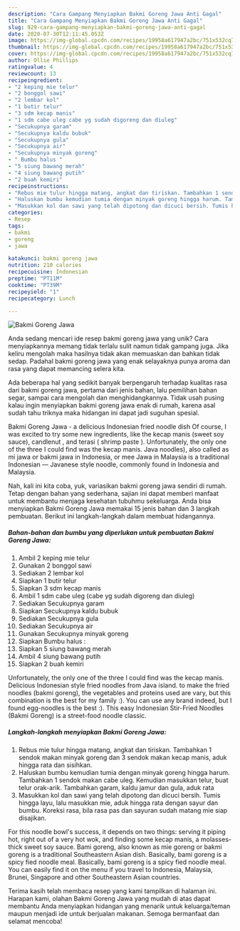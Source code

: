 ```yaml
---
description: "Cara Gampang Menyiapkan Bakmi Goreng Jawa Anti Gagal"
title: "Cara Gampang Menyiapkan Bakmi Goreng Jawa Anti Gagal"
slug: 929-cara-gampang-menyiapkan-bakmi-goreng-jawa-anti-gagal
date: 2020-07-30T12:11:45.053Z
image: https://img-global.cpcdn.com/recipes/19958a617947a2bc/751x532cq70/bakmi-goreng-jawa-foto-resep-utama.jpg
thumbnail: https://img-global.cpcdn.com/recipes/19958a617947a2bc/751x532cq70/bakmi-goreng-jawa-foto-resep-utama.jpg
cover: https://img-global.cpcdn.com/recipes/19958a617947a2bc/751x532cq70/bakmi-goreng-jawa-foto-resep-utama.jpg
author: Ollie Phillips
ratingvalue: 4
reviewcount: 13
recipeingredient:
- "2 keping mie telur"
- "2 bonggol sawi"
- "2 lembar kol"
- "1 butir telur"
- "3 sdm kecap manis"
- "1 sdm cabe uleg cabe yg sudah digoreng dan diuleg"
- "Secukupnya garam"
- "Secukupnya kaldu bubuk"
- "Secukupnya gula"
- "Secukupnya air"
- "Secukupnya minyak goreng"
- " Bumbu halus "
- "5 siung bawang merah"
- "4 siung bawang putih"
- "2 buah kemiri"
recipeinstructions:
- "Rebus mie tulur hingga matang, angkat dan tiriskan. Tambahkan 1 sendok makan minyak goreng dan 3 sendok makan kecap manis, aduk hingga rata dan sisihkan."
- "Haluskan bumbu kemudian tumia dengan minyak goreng hingga harum. Tambahkan 1 sendok makan cabe uleg. Kemudian masukkan telur, buat telur orak-arik. Tambahkan garam, kaldu jamur dan gula, aduk rata"
- "Masukkan kol dan sawi yang telah dipotong dan dicuci bersih. Tumis hingga layu, lalu masukkan mie, aduk hingga rata dengan sayur dan bumbu. Koreksi rasa, bila rasa pas dan sayuran sudah matang mie siap disajikan."
categories:
- Resep
tags:
- bakmi
- goreng
- jawa

katakunci: bakmi goreng jawa 
nutrition: 210 calories
recipecuisine: Indonesian
preptime: "PT11M"
cooktime: "PT39M"
recipeyield: "1"
recipecategory: Lunch

---
```



![Bakmi Goreng Jawa](https://img-global.cpcdn.com/recipes/19958a617947a2bc/751x532cq70/bakmi-goreng-jawa-foto-resep-utama.jpg)

Anda sedang mencari ide resep bakmi goreng jawa yang unik? Cara menyiapkannya memang tidak terlalu sulit namun tidak gampang juga. Jika keliru mengolah maka hasilnya tidak akan memuaskan dan bahkan tidak sedap. Padahal bakmi goreng jawa yang enak selayaknya punya aroma dan rasa yang dapat memancing selera kita.

Ada beberapa hal yang sedikit banyak berpengaruh terhadap kualitas rasa dari bakmi goreng jawa, pertama dari jenis bahan, lalu pemilihan bahan segar, sampai cara mengolah dan menghidangkannya. Tidak usah pusing kalau ingin menyiapkan bakmi goreng jawa enak di rumah, karena asal sudah tahu triknya maka hidangan ini dapat jadi suguhan spesial.

Bakmi Goreng Jawa - a delicious Indonesian fried noodle dish Of course, I was excited to try some new ingredients, like the kecap manis (sweet soy sauce), candlenut , and terasi ( shrimp paste ). Unfortunately, the only one of the three I could find was the kecap manis. Java noodles), also called as mi jawa or bakmi jawa in Indonesia, or mee Jawa in Malaysia is a traditional Indonesian — Javanese style noodle, commonly found in Indonesia and Malaysia.


Nah, kali ini kita coba, yuk, variasikan bakmi goreng jawa sendiri di rumah. Tetap dengan bahan yang sederhana, sajian ini dapat memberi manfaat untuk membantu menjaga kesehatan tubuhmu sekeluarga. Anda bisa menyiapkan Bakmi Goreng Jawa memakai 15 jenis bahan dan 3 langkah pembuatan. Berikut ini langkah-langkah dalam membuat hidangannya.

<!--inarticleads1-->

##### Bahan-bahan dan bumbu yang diperlukan untuk pembuatan Bakmi Goreng Jawa:

1. Ambil 2 keping mie telur
1. Gunakan 2 bonggol sawi
1. Sediakan 2 lembar kol
1. Siapkan 1 butir telur
1. Siapkan 3 sdm kecap manis
1. Ambil 1 sdm cabe uleg (cabe yg sudah digoreng dan diuleg)
1. Sediakan Secukupnya garam
1. Siapkan Secukupnya kaldu bubuk
1. Sediakan Secukupnya gula
1. Sediakan Secukupnya air
1. Gunakan Secukupnya minyak goreng
1. Siapkan  Bumbu halus :
1. Siapkan 5 siung bawang merah
1. Ambil 4 siung bawang putih
1. Siapkan 2 buah kemiri


Unfortunately, the only one of the three I could find was the kecap manis. Delicious Indonesian style fried noodles from Java island. to make the fried noodles (bakmi goreng), the vegetables and proteins used are vary, but this combination is the best for my family :). You can use any brand indeed, but I found egg-noodles is the best :). This easy Indonesian Stir-Fried Noodles (Bakmi Goreng) is a street-food noodle classic. 

<!--inarticleads2-->

##### Langkah-langkah menyiapkan Bakmi Goreng Jawa:

1. Rebus mie tulur hingga matang, angkat dan tiriskan. Tambahkan 1 sendok makan minyak goreng dan 3 sendok makan kecap manis, aduk hingga rata dan sisihkan.
1. Haluskan bumbu kemudian tumia dengan minyak goreng hingga harum. Tambahkan 1 sendok makan cabe uleg. Kemudian masukkan telur, buat telur orak-arik. Tambahkan garam, kaldu jamur dan gula, aduk rata
1. Masukkan kol dan sawi yang telah dipotong dan dicuci bersih. Tumis hingga layu, lalu masukkan mie, aduk hingga rata dengan sayur dan bumbu. Koreksi rasa, bila rasa pas dan sayuran sudah matang mie siap disajikan.


For this noodle bowl&#39;s success, it depends on two things: serving it piping hot, right out of a very hot wok, and finding some kecap manis, a molasses-thick sweet soy sauce. Bami goreng, also known as mie goreng or bakmi goreng is a traditional Southeastern Asian dish. Basically, bami goreng is a spicy fied noodle meal. Basically, bami goreng is a spicy fied noodle meal. You can easily find it on the menu if you travel to Indonesia, Malaysia, Brunei, Singapore and other Southeastern Asian countries. 

Terima kasih telah membaca resep yang kami tampilkan di halaman ini. Harapan kami, olahan Bakmi Goreng Jawa yang mudah di atas dapat membantu Anda menyiapkan hidangan yang menarik untuk keluarga/teman maupun menjadi ide untuk berjualan makanan. Semoga bermanfaat dan selamat mencoba!
